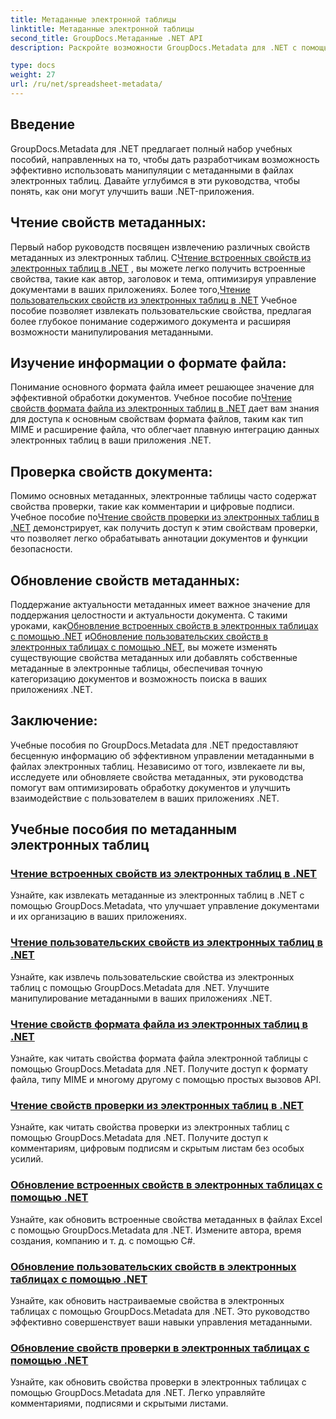 ```yaml
---
title: Метаданные электронной таблицы
linktitle: Метаданные электронной таблицы
second_title: GroupDocs.Метаданные .NET API
description: Раскройте возможности GroupDocs.Metadata для .NET с помощью руководств по чтению и обновлению свойств электронных таблиц. Улучшите возможности манипулирования метаданными в ваших приложениях .NET.

type: docs
weight: 27
url: /ru/net/spreadsheet-metadata/
---
```

## Введение

GroupDocs.Metadata для .NET предлагает полный набор учебных пособий, направленных на то, чтобы дать разработчикам возможность эффективно использовать манипуляции с метаданными в файлах электронных таблиц. Давайте углубимся в эти руководства, чтобы понять, как они могут улучшить ваши .NET-приложения.

## Чтение свойств метаданных:
Первый набор руководств посвящен извлечению различных свойств метаданных из электронных таблиц. С[Чтение встроенных свойств из электронных таблиц в .NET](./read-built-in-properties-spreadsheets/) , вы можете легко получить встроенные свойства, такие как автор, заголовок и тема, оптимизируя управление документами в ваших приложениях. Более того,[Чтение пользовательских свойств из электронных таблиц в .NET](./read-custom-properties-spreadsheets/) Учебное пособие позволяет извлекать пользовательские свойства, предлагая более глубокое понимание содержимого документа и расширяя возможности манипулирования метаданными.

## Изучение информации о формате файла:
 Понимание основного формата файла имеет решающее значение для эффективной обработки документов. Учебное пособие по[Чтение свойств формата файла из электронных таблиц в .NET](./read-file-format-properties-spreadsheets/) дает вам знания для доступа к основным свойствам формата файлов, таким как тип MIME и расширение файла, что облегчает плавную интеграцию данных электронных таблиц в ваши приложения .NET.

## Проверка свойств документа:
Помимо основных метаданных, электронные таблицы часто содержат свойства проверки, такие как комментарии и цифровые подписи. Учебное пособие по[Чтение свойств проверки из электронных таблиц в .NET](./read-inspection-properties-spreadsheets/) демонстрирует, как получить доступ к этим свойствам проверки, что позволяет легко обрабатывать аннотации документов и функции безопасности.

## Обновление свойств метаданных:
 Поддержание актуальности метаданных имеет важное значение для поддержания целостности и актуальности документа. С такими уроками, как[Обновление встроенных свойств в электронных таблицах с помощью .NET](./update-built-in-properties-spreadsheets/) и[Обновление пользовательских свойств в электронных таблицах с помощью .NET](./update-custom-properties-spreadsheets/), вы можете изменять существующие свойства метаданных или добавлять собственные метаданные в электронные таблицы, обеспечивая точную категоризацию документов и возможность поиска в ваших приложениях .NET.

## Заключение:
Учебные пособия по GroupDocs.Metadata для .NET предоставляют бесценную информацию об эффективном управлении метаданными в файлах электронных таблиц. Независимо от того, извлекаете ли вы, исследуете или обновляете свойства метаданных, эти руководства помогут вам оптимизировать обработку документов и улучшить взаимодействие с пользователем в ваших приложениях .NET.

## Учебные пособия по метаданным электронных таблиц
### [Чтение встроенных свойств из электронных таблиц в .NET](./read-built-in-properties-spreadsheets/)
Узнайте, как извлекать метаданные из электронных таблиц в .NET с помощью GroupDocs.Metadata, что улучшает управление документами и их организацию в ваших приложениях.
### [Чтение пользовательских свойств из электронных таблиц в .NET](./read-custom-properties-spreadsheets/)
Узнайте, как извлечь пользовательские свойства из электронных таблиц с помощью GroupDocs.Metadata для .NET. Улучшите манипулирование метаданными в ваших приложениях .NET.
### [Чтение свойств формата файла из электронных таблиц в .NET](./read-file-format-properties-spreadsheets/)
Узнайте, как читать свойства формата файла электронной таблицы с помощью GroupDocs.Metadata для .NET. Получите доступ к формату файла, типу MIME и многому другому с помощью простых вызовов API.
### [Чтение свойств проверки из электронных таблиц в .NET](./read-inspection-properties-spreadsheets/)
Узнайте, как читать свойства проверки из электронных таблиц с помощью GroupDocs.Metadata для .NET. Получите доступ к комментариям, цифровым подписям и скрытым листам без особых усилий.
### [Обновление встроенных свойств в электронных таблицах с помощью .NET](./update-built-in-properties-spreadsheets/)
Узнайте, как обновить встроенные свойства метаданных в файлах Excel с помощью GroupDocs.Metadata для .NET. Измените автора, время создания, компанию и т. д. с помощью C#.
### [Обновление пользовательских свойств в электронных таблицах с помощью .NET](./update-custom-properties-spreadsheets/)
Узнайте, как обновить настраиваемые свойства в электронных таблицах с помощью GroupDocs.Metadata для .NET. Это руководство эффективно совершенствует ваши навыки управления метаданными.
### [Обновление свойств проверки в электронных таблицах с помощью .NET](./update-inspection-properties-spreadsheets/)
Узнайте, как обновить свойства проверки в электронных таблицах с помощью GroupDocs.Metadata для .NET. Легко управляйте комментариями, подписями и скрытыми листами.